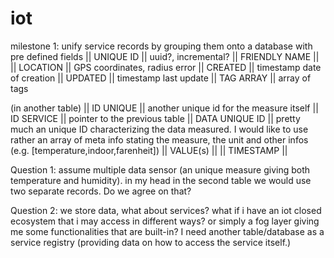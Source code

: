 # iot

milestone 1:
unify service records by grouping them onto a database with pre defined fields
|| UNIQUE ID || uuid?, incremental?
|| FRIENDLY NAME ||
|| LOCATION || GPS coordinates, radius error
|| CREATED || timestamp date of creation
|| UPDATED || timestamp last update
|| TAG ARRAY || array of tags

(in another table)
|| ID UNIQUE || another unique id for the measure itself
|| ID SERVICE || pointer to the previous table
|| DATA UNIQUE ID || pretty much an unique ID characterizing the data measured. I would like to use rather an array of meta info stating the measure, the unit and other infos (e.g. [temperature,indoor,farenheit])
|| VALUE(s) ||
|| TIMESTAMP ||

Question 1: assume multiple data sensor (an unique measure giving both temperature and humidity). in my head in the second table we would use two separate records. Do we agree on that?

Question 2: we store data, what about services? what if i have an iot closed ecosystem that i may access in different ways? or simply a fog layer giving me some functionalities that are built-in? I need another table/database as a service registry (providing data on how to access the service itself.)
